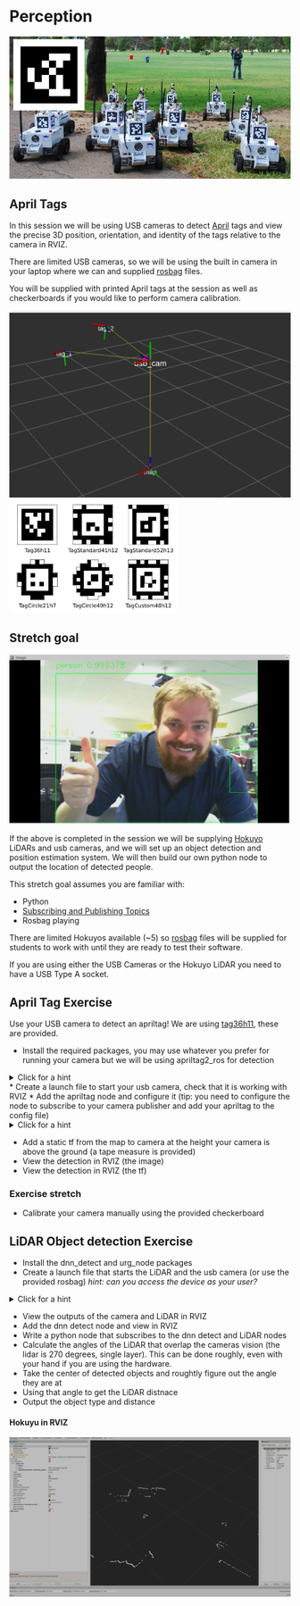# Perception
![Alt text](https://github.com/ros-workshop/perception/blob/master/apriltagrobots_overlay.jpg)

## April Tags

In this session we will be using USB cameras to detect [April](https://april.eecs.umich.edu/software/apriltag.html) tags and view the precise 3D position, orientation, and identity of the tags relative to the camera in RVIZ.

There are limited USB cameras, so we will be using the built in camera in your laptop where we can and supplied [rosbag](http://wiki.ros.org/Bags) files. 

You will be supplied with printed April tags at the session as well as checkerboards if you would like to perform camera calibration.

![Alt text](https://github.com/ros-workshop/perception/blob/master/tags_rviz.png )
<img src="https://github.com/ros-workshop/perception/blob/master/tagformats_web.png" width="300" title="">

## Stretch goal

 ![Alt text](https://github.com/ros-workshop/perception/blob/master/DNN_detect.png)
 
If the above is completed in the session we will be supplying [Hokuyo](https://www.hokuyo-aut.jp/search/single.php?serial=166) LiDARs and usb cameras, and we will set up an object detection and position estimation system. We will then build our own python node to output the location of detected people.

This stretch goal assumes you are familiar with:
* Python 
* [Subscribing and Publishing Topics](http://wiki.ros.org/ROS/Tutorials/WritingPublisherSubscriber%28python%29)
* Rosbag playing

There are limited Hokuyos available (~5) so [rosbag](http://wiki.ros.org/Bags) files will be supplied for students to work with until they are ready to test their software.

If you are using either the USB Cameras or the Hokuyo LiDAR you need to have a USB Type A socket.

## April Tag Exercise
Use your USB camera to detect an apriltag! We are using [tag36h11](https://robot2016.mit.edu/sites/default/files/documents/project_apriltag36h11.pdf), these are provided.

 * Install the required packages, you may use whatever you prefer for running your camera but we will be using apriltag2_ros for detection
 
 
  <details>
<summary>Click for a hint</summary>
usb_cam is a quick and easy node to get your webcam going
</details>
 * Create a launch file to start your usb camera, check that it is working with RVIZ
 * Add the apriltag node and configure it (tip: you need to configure the node to subscribe to your camera publisher and add your apriltag to the config file)
  <details>
 
 
<summary>Click for a hint</summary>
 You may have issues with your camera being uncalibrated, check the error output of your console.
 For the hardware provided the calibration is available here:
 
https://github.com/ros-workshop/perception/blob/master/ost.yaml

https://github.com/ros-workshop/perception/blob/master/ost.txt

</details>

 * Add a static tf from the map to camera at the height your camera is above the ground (a tape measure is provided)
 * View the detection in RVIZ (the image)
 * View the detection in RVIZ (the tf)
 
 ### Exercise stretch
 * Calibrate your camera manually using the provided checkerboard
 
 ## LiDAR Object detection Exercise

 * Install the dnn_detect and urg_node packages
 * Create a launch file that starts the LiDAR and the usb camera (or use the provided rosbag) *hint: can you access the device as your user?*
 
 <details>
<summary>Click for a hint</summary>
 Configure the urg_node in its default settings
 
 If you cannot open the LiDAR:
https://answers.ros.org/question/286646/error-connecting-to-hokuyo-could-not-open-serial-hokuyo/

Other resources:
https://answers.ros.org/question/251060/how-to-use-an-usb-hokuyo-laserscanner-in-ros-kinetic/

</details>

 * View the outputs of the camera and LiDAR in RVIZ
 * Add the dnn detect node and view in RVIZ
 * Write a python node that subscribes to the dnn detect and LiDAR nodes
 * Calculate the angles of the LiDAR that overlap the cameras vision (the lidar is 270 degrees, single layer). This can be done roughly, even with your hand if you are using the hardware.
 * Take the center of detected objects and roughtly figure out the angle they are at 
 * Using that angle to get the LiDAR distnace
 * Output the object type and distance
 
 #### Hokuyu in RVIZ
  ![Alt text](https://github.com/ros-workshop/perception/blob/master/LiDAR_Hok_RVIZ.png)

